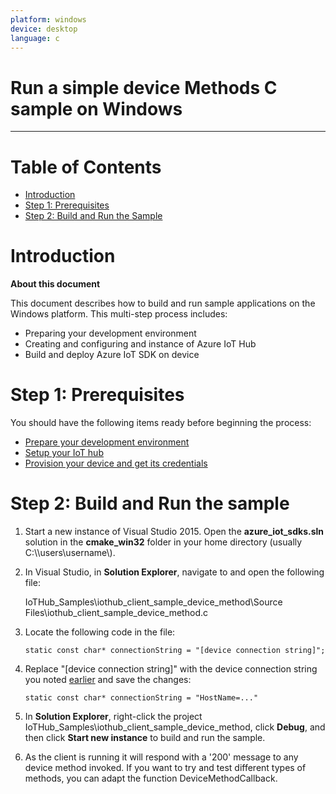 ```yaml
---
platform: windows
device: desktop
language: c
---
```


Run a simple device Methods C sample on Windows
===
---

# Table of Contents

-   [Introduction](#Introduction)
-   [Step 1: Prerequisites](#Step-1-Prerequisites)
-   [Step 2: Build and Run the Sample](#Step-2-Build)

<a name="Introduction"></a>
# Introduction

**About this document**

This document describes how to build and run sample applications on the Windows platform. This multi-step process includes:
-   Preparing your development environment
-   Creating and configuring and instance of Azure IoT Hub
-   Build and deploy Azure IoT SDK on device

<a name="Step-1-Prerequisites"></a>
# Step 1: Prerequisites

You should have the following items ready before beginning the process:

-   [Prepare your development environment][devbox-setup]
-   [Setup your IoT hub][lnk-setup-iot-hub]
-   [Provision your device and get its credentials][lnk-manage-iot-hub]

<a name="Step-2-Build"></a>
# Step 2: Build and Run the sample

1.  Start a new instance of Visual Studio 2015. Open the **azure_iot_sdks.sln** solution in the **cmake_win32** folder in your home directory (usually C:\\\\users\\username\\).

2.  In Visual Studio, in **Solution Explorer**, navigate to and open the following file:

    IoTHub_Samples\iothub_client_sample_device_method\Source Files\iothub_client_sample_device_method.c
    

3.  Locate the following code in the file:

      ```
      static const char* connectionString = "[device connection string]";
      ```

4.  Replace "[device connection string]" with the device connection string you noted [earlier](#Step-1-Prerequisites) and save the changes:

       ```
       static const char* connectionString = "HostName=..."
       ```
       
5.  In **Solution Explorer**, right-click the project IoTHub_Samples\iothub_client_sample_device_method, click **Debug**, and then click **Start new instance** to build and run the sample. 
    
6.  As the client is running it will respond with a '200' message to any device method invoked. If you want to try and test different types of methods, you can adapt the function DeviceMethodCallback.


[lnk-setup-iot-hub]: ../../../doc/setup_iothub.md
[lnk-manage-iot-hub]: ../../../doc/manage_iot_hub.md
[devbox-setup]: ./devbox_setup.md
